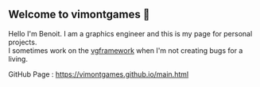 ## Welcome to vimontgames 👋

Hello I'm Benoit. I am a graphics engineer and this is my page for personal projects. \
I sometimes work on the [vgframework](https://github.com/vimontgames/vgframework) when I'm not creating bugs for a living. 

GitHub Page : https://vimontgames.github.io/main.html

